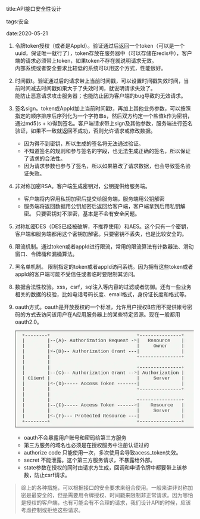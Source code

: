 title:API接口安全性设计

tags:安全

date:2020-05-21

1. 令牌token授权（或者是AppId）。验证通过后返回一个token（可以是一个uuid，保证唯一就行了），token存放在服务器中（可以存储在redis中），客户端的请求必须带上token，如果token不存在就说明请求无效。  
内部系统或者安全要求比较低的系统可以用这个方式，性能很好。

2. 时间戳t。验证通过后的请求带上当前时间戳，可以设置时间戳失效时间，当前时间减去时间戳如果大于了失效时间，就说明请求失效了。  
能防止恶意请求攻击服务器；也能防止因为客户端的bug导致的无效请求。

3. 签名sign。token或AppId加上当前时间戳t，再加上其他业务参数，可以按照指定的顺序排序后序列化为一个字符串s，然后双方约定一个盐值k作为密钥，通过md5(s + k)得到签名。客户端请求带上sign及其他参数，服务端进行签名验证，如果不一致就返回不成功，否则允许请求或修改数据。
    * 因为得不到密钥，所以生成的签名将无法通过验证。
    * 不知道签名的规则和参与签名的字段，也无法生成正确的签名，所以保证了请求的合法性。
    * 因为请求参数也参与了签名，所以如果篡改了请求数据，也会导致签名验证失败。

4. 非对称加密RSA。客户端生成密钥对，公钥提供给服务端。

    * 客户端将内容用私钥加密后提交给服务端，服务端用公钥解密
    * 服务端将返回数据用公钥加密后返回给客户端，客户端拿到后用私钥解密。
  只要密钥对不泄密，基本是不会有安全问题。

5. 对称加密DES（DES已经被破解，不推荐使用）和AES。这个只有一个密钥，客户端和服务端都用这个密钥加解密。只要密钥不丢失，也是比较安全的。

6. 限流机制。通过token或者appId进行限流，常用的限流算法有计数器法、滑动窗口、令牌桶和漏桶算法。

7. 黑名单机制。 限制指定的token或者appId访问系统。因为拥有这些token或者appId的客户端可能不受信任或者临时要限制其访问。

8. 数据合法性校验。xss，csrf，sql注入等内容的过滤或者防御。还有一些业务相关的数据的校验，比如电话号码长度、email格式，身份证长度和格式等。

9. oauth方式。oauth是开放授权的一个标准，允许用户授权B应用不提供帐号密码的方式去访问该用户在A应用服务器上的某些特定资源。现在一般都用oauth2.0。

      ![123](image/QQ20200524230341.png)

    * oauth不会暴露用户账号和密码给第三方服务
    * 第三方服务的域名也必须是在授权服务中注册认证过的
    * authorize code 只能使用一次，多次使用会导致acess_token失效。
    * secret 不能泄露。这个第三方服务请求，不暴露给外部。
    * state参数在授权的同时由请求方生成，回调和申请令牌中都要带上该参数，防止csrf请求。

>综上的各种措施，可以根据接口的安全要求来组合使用。一般来讲非对称加密是最安全的，但是需要用令牌授权、时间戳来限制非正常请求。因为哪怕是授权的客户端，也有可能会有不合理的请求，我们设计API的时候，应该考虑控制或拒绝这些请求。




